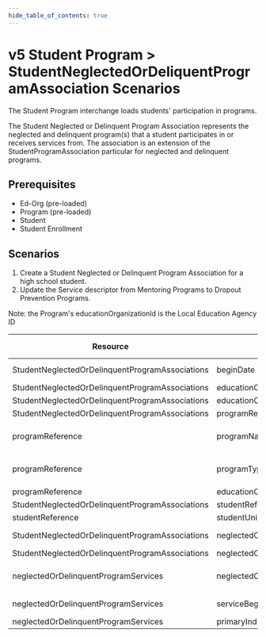 ```yaml
---
hide_table_of_contents: true
---
```


# v5 Student Program > StudentNeglectedOrDeliquentProgramAssociation Scenarios

The Student Program interchange loads students' participation in programs.

The Student Neglected or Delinquent Program Association represents the neglected
and delinquent program(s) that a student participates in or receives services
from. The association is an extension of the StudentProgramAssociation
particular for neglected and delinquent programs.

## Prerequisites

* Ed-Org (pre-loaded)
* Program (pre-loaded)
* Student
* Student Enrollment

## Scenarios

1. Create a Student Neglected or Delinquent Program Association for a high
   school student.
2. Update the Service descriptor from Mentoring Programs to Dropout Prevention
   Programs.

Note: the Program's educationOrganizationId is the Local Education Agency ID

| Resource                                        | Property Name                                 | Is Collection | Data Type                                     | Required | Scenario 1: POST                 | Scenario 2 PUT                   |
| ----------------------------------------------- | --------------------------------------------- | ------------- | --------------------------------------------- | -------- | -------------------------------- | -------------------------------- |
| StudentNeglectedOrDelinquentProgramAssociations | beginDate                                     | FALSE         | date                                          | REQUIRED | 8/23/\[Current School Year\]     | 8/23/\[Current School Year\]     |
| StudentNeglectedOrDelinquentProgramAssociations | educationOrganizationReference                | FALSE         | educationOrganizationReference                | REQUIRED |                                  |                                  |
| StudentNeglectedOrDelinquentProgramAssociations | educationOrganizationId                       | FALSE         | integer                                       | REQUIRED | 255901                           | 255901                           |
| StudentNeglectedOrDelinquentProgramAssociations | programReference                              | FALSE         | programReference                              | REQUIRED |                                  |                                  |
| programReference                                | programName                                   | FALSE         | string                                        | REQUIRED | Neglected and Delinquent Program | Neglected and Delinquent Program |
| programReference                                | programTypeDescriptor                         | FALSE         | programTypeDescriptor                         | REQUIRED | Neglected and Delinquent Program | Neglected and Delinquent Program |
| programReference                                | educationOrganizationId                       | FALSE         | integer                                       | REQUIRED | 255901                           | 255901                           |
| StudentNeglectedOrDelinquentProgramAssociations | studentReference                              | FALSE         | studentReference                              | REQUIRED |                                  |                                  |
| studentReference                                | studentUniqueId                               | FALSE         | string                                        | REQUIRED | 222222                           | 222222                           |
| StudentNeglectedOrDelinquentProgramAssociations | neglectedOrDelinquentProgramDescriptor        | FALSE         | neglectedOrDelinquentProgramDescriptor        | REQUIRED | Neglected Programs               | Neglected Programs               |
| StudentNeglectedOrDelinquentProgramAssociations | neglectedOrDelinquentProgramServices          | TRUE          | neglectedOrDelinquentProgramService[]         | REQUIRED |                                  |                                  |
| neglectedOrDelinquentProgramServices            | neglectedOrDelinquentProgramServiceDescriptor | FALSE         | neglectedOrDelinquentProgramServiceDescriptor | REQUIRED | Mentoring Programs               | **Dropout Prevention Programs**  |
| neglectedOrDelinquentProgramServices            | serviceBeginDate                              | FALSE         | date                                          | REQUIRED | 08/23/\[Current School Year\]    | 08/23/\[Current School Year\]    |
| neglectedOrDelinquentProgramServices            | primaryIndicator                              | FALSE         | boolean                                       | REQUIRED | TRUE                             | TRUE                             |

